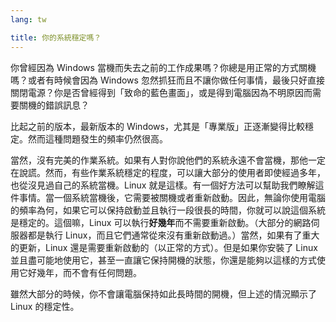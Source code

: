 ```yaml
---
lang: tw

title: 你的系統穩定嗎？
---
```


你曾經因為 Windows 當機而失去之前的工作成果嗎？你總是用正常的方式關機嗎？或者有時候會因為 Windows 忽然抓狂而且不讓你做任何事情，最後只好直接關閉電源？你是否曾經得到「致命的藍色畫面」，或是得到電腦因為不明原因而需要關機的錯誤訊息？

比起之前的版本，最新版本的 Windows，尤其是「專業版」正逐漸變得比較穩定。然而這種問題發生的頻率仍然很高。

當然，沒有完美的作業系統。如果有人對你說他們的系統永遠不會當機，那他一定在說謊。然而，有些作業系統穩定的程度，可以讓大部分的使用者即使經過多年，也從沒見過自己的系統當機。Linux 就是這樣。有一個好方法可以幫助我們瞭解這件事情。當一個系統當機後，它需要被關機或者重新啟動。因此，無論你使用電腦的頻率為何，如果它可以保持啟動並且執行一段很長的時間，你就可以說這個系統是穩定的。這個嘛，Linux 可以執行<b>好幾年</b>而不需要重新啟動。（大部分的網路伺服器都是執行 Linux，而且它們通常從來沒有重新啟動過。）當然，如果有了重大的更新，Linux 還是需要重新啟動的（以正常的方式）。但是如果你安裝了 Linux 並且盡可能地使用它，甚至一直讓它保持開機的狀態，你還是能夠以這樣的方式使用它好幾年，而不會有任何問題。

雖然大部分的時候，你不會讓電腦保持如此長時間的開機，但上述的情況顯示了 Linux 的穩定性。




